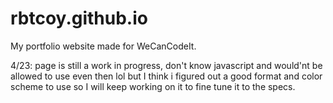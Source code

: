 # rbtcoy.github.io

My portfolio website made for WeCanCodeIt.

4/23: page is still a work in progress, don't know javascript and would'nt be allowed to use even then lol but I think i figured out a good format and color scheme to use so I will keep working on it to fine tune it to the specs.

